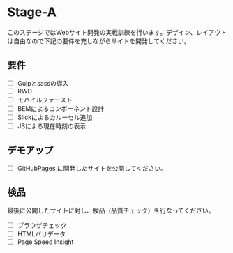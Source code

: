 # Stage-A

このステージではWebサイト開発の実戦訓練を行います。デザイン、レイアウトは自由なので下記の要件を充しながらサイトを開発してください。

## 要件

- [ ] Gulpとsassの導入
- [ ] RWD
- [ ] モバイルファースト
- [ ] BEMによるコンポーネント設計
- [ ] Slickによるカルーセル追加
- [ ] JSによる現在時刻の表示

## デモアップ

- [ ] GitHubPages に開発したサイトを公開してください。

## 検品

最後に公開したサイトに対し、検品（品質チェック）を行なってください。

- [ ] ブラウザチェック
- [ ] HTMLバリデータ
- [ ] Page Speed Insight
